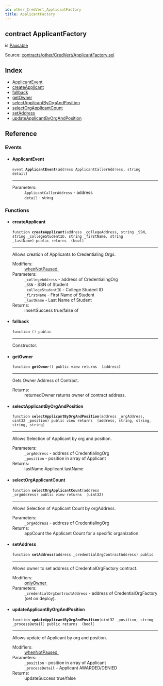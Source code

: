 ```yaml
---
id: other_CredVert_ApplicantFactory
title: ApplicantFactory
---
```


<div class="contract-doc"><div class="contract"><h2 class="contract-header"><span class="contract-kind">contract</span> ApplicantFactory</h2><p class="base-contracts"><span>is</span> <a href="other_CredVert_Pausable.html">Pausable</a></p><div class="source">Source: <a href="https://github.com/FriendlyUser/solidity-smart-contracts//blob/v0.2.0/contracts/other/CredVert/ApplicantFactory.sol" target="_blank">contracts/other/CredVert/ApplicantFactory.sol</a></div></div><div class="index"><h2>Index</h2><ul><li><a href="other_CredVert_ApplicantFactory.html#ApplicantEvent">ApplicantEvent</a></li><li><a href="other_CredVert_ApplicantFactory.html#createApplicant">createApplicant</a></li><li><a href="other_CredVert_ApplicantFactory.html#">fallback</a></li><li><a href="other_CredVert_ApplicantFactory.html#getOwner">getOwner</a></li><li><a href="other_CredVert_ApplicantFactory.html#selectApplicantByOrgAndPosition">selectApplicantByOrgAndPosition</a></li><li><a href="other_CredVert_ApplicantFactory.html#selectOrgApplicantCount">selectOrgApplicantCount</a></li><li><a href="other_CredVert_ApplicantFactory.html#setAddress">setAddress</a></li><li><a href="other_CredVert_ApplicantFactory.html#updateApplicantByOrgAndPosition">updateApplicantByOrgAndPosition</a></li></ul></div><div class="reference"><h2>Reference</h2><div class="events"><h3>Events</h3><ul><li><div class="item event"><span id="ApplicantEvent" class="anchor-marker"></span><h4 class="name">ApplicantEvent</h4><div class="body"><code class="signature">event <strong>ApplicantEvent</strong><span>(address ApplicantCallerAddress, string detail) </span></code><hr/><dl><dt><span class="label-parameters">Parameters:</span></dt><dd><div><code>ApplicantCallerAddress</code> - address</div><div><code>detail</code> - string</div></dd></dl></div></div></li></ul></div><div class="functions"><h3>Functions</h3><ul><li><div class="item function"><span id="createApplicant" class="anchor-marker"></span><h4 class="name">createApplicant</h4><div class="body"><code class="signature">function <strong>createApplicant</strong><span>(address _collegeAddress, string _SSN, string _collegeStudentID, string _firstName, string _lastName) </span><span>public </span><span>returns  (bool) </span></code><hr/><div class="description"><p>Allows creation of Applicants to Credentialing Orgs.</p></div><dl><dt><span class="label-modifiers">Modifiers:</span></dt><dd><a href="other_CredVert_Pausable.html#whenNotPaused">whenNotPaused </a></dd><dt><span class="label-parameters">Parameters:</span></dt><dd><div><code>_collegeAddress</code> - address of CredentialingOrg</div><div><code>_SSN</code> - SSN of Student</div><div><code>_collegeStudentID</code> - College Student ID</div><div><code>_firstName</code> - First Name of Student</div><div><code>_lastName</code> - Last Name of Student</div></dd><dt><span class="label-return">Returns:</span></dt><dd>insertSuccess true/false of</dd></dl></div></div></li><li><div class="item function"><span id="fallback" class="anchor-marker"></span><h4 class="name">fallback</h4><div class="body"><code class="signature">function <strong></strong><span>() </span><span>public </span></code><hr/><div class="description"><p>Constructor.</p></div></div></div></li><li><div class="item function"><span id="getOwner" class="anchor-marker"></span><h4 class="name">getOwner</h4><div class="body"><code class="signature">function <strong>getOwner</strong><span>() </span><span>public </span><span>view </span><span>returns  (address) </span></code><hr/><div class="description"><p>Gets Owner Address of Contract.</p></div><dl><dt><span class="label-return">Returns:</span></dt><dd>returnedOwner returns owner of contract address.</dd></dl></div></div></li><li><div class="item function"><span id="selectApplicantByOrgAndPosition" class="anchor-marker"></span><h4 class="name">selectApplicantByOrgAndPosition</h4><div class="body"><code class="signature">function <strong>selectApplicantByOrgAndPosition</strong><span>(address _orgAddress, uint32 _position) </span><span>public </span><span>view </span><span>returns  (address, string, string, string, string) </span></code><hr/><div class="description"><p>Allows Selection of Applicant by org and position.</p></div><dl><dt><span class="label-parameters">Parameters:</span></dt><dd><div><code>_orgAddress</code> - address of CredentialingOrg</div><div><code>_position</code> - position in array of Applicant</div></dd><dt><span class="label-return">Returns:</span></dt><dd>lastName Applicant lastName</dd></dl></div></div></li><li><div class="item function"><span id="selectOrgApplicantCount" class="anchor-marker"></span><h4 class="name">selectOrgApplicantCount</h4><div class="body"><code class="signature">function <strong>selectOrgApplicantCount</strong><span>(address _orgAddress) </span><span>public </span><span>view </span><span>returns  (uint32) </span></code><hr/><div class="description"><p>Allows Selection of Applicant Count by orgAddress.</p></div><dl><dt><span class="label-parameters">Parameters:</span></dt><dd><div><code>_orgAddress</code> - address of CredentialingOrg</div></dd><dt><span class="label-return">Returns:</span></dt><dd>appCount the Applicant Count for a specific organization.</dd></dl></div></div></li><li><div class="item function"><span id="setAddress" class="anchor-marker"></span><h4 class="name">setAddress</h4><div class="body"><code class="signature">function <strong>setAddress</strong><span>(address _credentialOrgContractAddress) </span><span>public </span></code><hr/><div class="description"><p>Allows owner to set address of CredentialOrgFactory contract.</p></div><dl><dt><span class="label-modifiers">Modifiers:</span></dt><dd><a href="other_CredVert_Ownable.html#onlyOwner">onlyOwner </a></dd><dt><span class="label-parameters">Parameters:</span></dt><dd><div><code>_credentialOrgContractAddress</code> - address of CredentialOrgFactory (set on deploy).</div></dd></dl></div></div></li><li><div class="item function"><span id="updateApplicantByOrgAndPosition" class="anchor-marker"></span><h4 class="name">updateApplicantByOrgAndPosition</h4><div class="body"><code class="signature">function <strong>updateApplicantByOrgAndPosition</strong><span>(uint32 _position, string _processDetail) </span><span>public </span><span>returns  (bool) </span></code><hr/><div class="description"><p>Allows update of Applicant by org and position.</p></div><dl><dt><span class="label-modifiers">Modifiers:</span></dt><dd><a href="other_CredVert_Pausable.html#whenNotPaused">whenNotPaused </a></dd><dt><span class="label-parameters">Parameters:</span></dt><dd><div><code>_position</code> - position in array of Applicant</div><div><code>_processDetail</code> - Applicant AWARDED/DENIED</div></dd><dt><span class="label-return">Returns:</span></dt><dd>updateSuccess true/false</dd></dl></div></div></li></ul></div></div></div>
